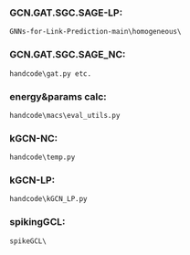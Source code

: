 
### GCN.GAT.SGC.SAGE-LP: 
	GNNs-for-Link-Prediction-main\homogeneous\

### GCN.GAT.SGC.SAGE_NC: 
	handcode\gat.py etc.

### energy&params calc:
	handcode\macs\eval_utils.py

### kGCN-NC:
	handcode\temp.py

### kGCN-LP:
	handcode\kGCN_LP.py

### spikingGCL:
	spikeGCL\
